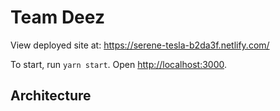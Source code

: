 # Team Deez

View deployed site at: https://serene-tesla-b2da3f.netlify.com/

To start, run `yarn start`. Open [http://localhost:3000](http://localhost:3000).

## Architecture
